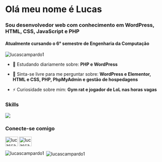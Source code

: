 <h1 align="left">Olá meu nome é Lucas</h1>
<h3 align="left">Sou desenvolvedor web com conhecimento em WordPress, HTML, CSS, JavaScript e PHP</h3>
<h4 align="left">Atualmente cursando o 6° semestre de Engenharia da Computação</h4>

<p align="left"> <img src="https://komarev.com/ghpvc/?username=lucascampardo1&label=Profile%20views&color=0e75b6&style=flat" alt="lucascampardo1" /> </p>

- 🌱 Estudando diariamente sobre: **PHP e WordPress**

- 💬 Sinta-se livre para me perguntar sobre: **WordPress e Elementor, HTML e CSS, PHP, PhpMyAdmin e gestão de hospedagens**

- ⚡ Curiosidade sobre mim: **Gym rat e jogador de LoL nas horas vagas**

<h3 align="left">Skills</h3>
<p align="left">
  <a href="https://skillicons.dev">
    <img src="https://skillicons.dev/icons?i=wordpress,php,laravel,git,figma" />
  </a>
</p>

<h3 align="left">Conecte-se comigo</h3>
<p align="left">
<a href="https://lucascampardo.com" target="_blank" align="center"></a>
<a href="https://dev.to/lucascampardo1" target="blank"><img align="center" src="https://raw.githubusercontent.com/rahuldkjain/github-profile-readme-generator/master/src/images/icons/Social/devto.svg" alt="lucascampardo1" height="30" width="40" /></a>
<a href="https://linkedin.com/in/lucascampardo" target="blank"><img align="center" src="https://raw.githubusercontent.com/rahuldkjain/github-profile-readme-generator/master/src/images/icons/Social/linked-in-alt.svg" alt="lucascampardo" height="30" width="40" /></a>
</p>

<p><img align="left" src="https://github-readme-stats.vercel.app/api/top-langs?username=lucascampardo1&show_icons=true&locale=en&layout=compact" alt="lucascampardo1" /></p>

<p>&nbsp;<img align="center" src="https://github-readme-stats.vercel.app/api?username=lucascampardo1&show_icons=true&locale=en" alt="lucascampardo1" /></p>
